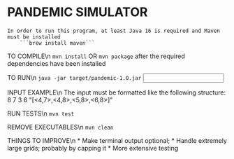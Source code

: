 # PANDEMIC SIMULATOR

	In order to run this program, at least Java 16 is required and Maven must be installed
		```brew install maven```

TO COMPILE\n
	```mvn install```
		OR ```mvn package``` after the required dependencies have been installed

TO RUN\n
	```java -jar target/pandemic-1.0.jar``` <INPUT>
	
INPUT EXAMPLE\n
The input must be formatted like the following structure:
	8 7 3 6 "[<4,7>,<4,8>,<5,8>,<6,8>]"


RUN TESTS\n
	```mvn test```

REMOVE EXECUTABLES\n
	```mvn clean```


THINGS TO IMPROVE\n
	* Make terminal output optional;
	* Handle extremely large grids; probably by capping it
	* More extensive testing
